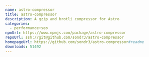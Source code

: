 ```yaml
---
name: astro-compressor
title: astro-compressor
description: A gzip and brotli compressor for Astro
categories:
  - performance+seo
npmUrl: https://www.npmjs.com/package/astro-compressor
repoUrl: ssh://git@github.com/sondr3/astro-compressor
homepageUrl: https://github.com/sondr3/astro-compressor#readme
downloads: 51492
---
```

